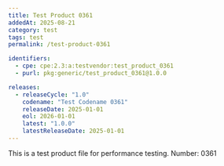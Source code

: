 ```yaml
---
title: Test Product 0361
addedAt: 2025-08-21
category: test
tags: test
permalink: /test-product-0361

identifiers:
  - cpe: cpe:2.3:a:testvendor:test_product_0361
  - purl: pkg:generic/test_product_0361@1.0.0

releases:
  - releaseCycle: "1.0"
    codename: "Test Codename 0361"
    releaseDate: 2025-01-01
    eol: 2026-01-01
    latest: "1.0.0"
    latestReleaseDate: 2025-01-01
---
```


This is a test product file for performance testing. Number: 0361
